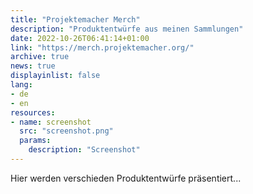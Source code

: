 ```yaml
---
title: "Projektemacher Merch"
description: "Produktentwürfe aus meinen Sammlungen"
date: 2022-10-26T06:41:14+01:00
link: "https://merch.projektemacher.org/"
archive: true
news: true
displayinlist: false
lang:
- de
- en
resources:
- name: screenshot
  src: "screenshot.png"
  params:
    description: "Screenshot"
---
```


Hier werden verschieden Produktentwürfe präsentiert...
